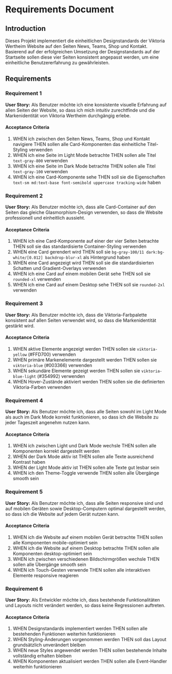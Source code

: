 # Requirements Document

## Introduction

Dieses Projekt implementiert die einheitlichen Designstandards der Viktoria Wertheim Website auf den Seiten News, Teams, Shop und Kontakt. Basierend auf der erfolgreichen Umsetzung der Designstandards auf der Startseite sollen diese vier Seiten konsistent angepasst werden, um eine einheitliche Benutzererfahrung zu gewährleisten.

## Requirements

### Requirement 1

**User Story:** Als Benutzer möchte ich eine konsistente visuelle Erfahrung auf allen Seiten der Website, so dass ich mich intuitiv zurechtfinde und die Markenidentität von Viktoria Wertheim durchgängig erlebe.

#### Acceptance Criteria

1. WHEN ich zwischen den Seiten News, Teams, Shop und Kontakt navigiere THEN sollen alle Card-Komponenten das einheitliche Titel-Styling verwenden
2. WHEN ich eine Seite im Light Mode betrachte THEN sollen alle Titel `text-gray-800` verwenden
3. WHEN ich eine Seite im Dark Mode betrachte THEN sollen alle Titel `text-gray-100` verwenden
4. WHEN ich eine Card-Komponente sehe THEN soll sie die Eigenschaften `text-sm md:text-base font-semibold uppercase tracking-wide` haben

### Requirement 2

**User Story:** Als Benutzer möchte ich, dass alle Card-Container auf den Seiten das gleiche Glasmorphism-Design verwenden, so dass die Website professionell und einheitlich aussieht.

#### Acceptance Criteria

1. WHEN ich eine Card-Komponente auf einer der vier Seiten betrachte THEN soll sie das standardisierte Container-Styling verwenden
2. WHEN eine Card gerendert wird THEN soll sie `bg-gray-100/11 dark:bg-white/[0.012] backdrop-blur-xl` als Hintergrund haben
3. WHEN eine Card angezeigt wird THEN soll sie die standardisierten Schatten und Gradient-Overlays verwenden
4. WHEN ich eine Card auf einem mobilen Gerät sehe THEN soll sie `rounded-xl` verwenden
5. WHEN ich eine Card auf einem Desktop sehe THEN soll sie `rounded-2xl` verwenden

### Requirement 3

**User Story:** Als Benutzer möchte ich, dass die Viktoria-Farbpalette konsistent auf allen Seiten verwendet wird, so dass die Markenidentität gestärkt wird.

#### Acceptance Criteria

1. WHEN aktive Elemente angezeigt werden THEN sollen sie `viktoria-yellow` (#FFD700) verwenden
2. WHEN primäre Markenelemente dargestellt werden THEN sollen sie `viktoria-blue` (#003366) verwenden
3. WHEN sekundäre Elemente gezeigt werden THEN sollen sie `viktoria-blue-light` (#354992) verwenden
4. WHEN Hover-Zustände aktiviert werden THEN sollen sie die definierten Viktoria-Farben verwenden

### Requirement 4

**User Story:** Als Benutzer möchte ich, dass alle Seiten sowohl im Light Mode als auch im Dark Mode korrekt funktionieren, so dass ich die Website zu jeder Tageszeit angenehm nutzen kann.

#### Acceptance Criteria

1. WHEN ich zwischen Light und Dark Mode wechsle THEN sollen alle Komponenten korrekt dargestellt werden
2. WHEN der Dark Mode aktiv ist THEN sollen alle Texte ausreichend Kontrast haben
3. WHEN der Light Mode aktiv ist THEN sollen alle Texte gut lesbar sein
4. WHEN ich den Theme-Toggle verwende THEN sollen alle Übergänge smooth sein

### Requirement 5

**User Story:** Als Benutzer möchte ich, dass alle Seiten responsive sind und auf mobilen Geräten sowie Desktop-Computern optimal dargestellt werden, so dass ich die Website auf jedem Gerät nutzen kann.

#### Acceptance Criteria

1. WHEN ich die Website auf einem mobilen Gerät betrachte THEN sollen alle Komponenten mobile-optimiert sein
2. WHEN ich die Website auf einem Desktop betrachte THEN sollen alle Komponenten desktop-optimiert sein
3. WHEN ich zwischen verschiedenen Bildschirmgrößen wechsle THEN sollen alle Übergänge smooth sein
4. WHEN ich Touch-Gesten verwende THEN sollen alle interaktiven Elemente responsive reagieren

### Requirement 6

**User Story:** Als Entwickler möchte ich, dass bestehende Funktionalitäten und Layouts nicht verändert werden, so dass keine Regressionen auftreten.

#### Acceptance Criteria

1. WHEN Designstandards implementiert werden THEN sollen alle bestehenden Funktionen weiterhin funktionieren
2. WHEN Styling-Änderungen vorgenommen werden THEN soll das Layout grundsätzlich unverändert bleiben
3. WHEN neue Styles angewendet werden THEN sollen bestehende Inhalte vollständig erhalten bleiben
4. WHEN Komponenten aktualisiert werden THEN sollen alle Event-Handler weiterhin funktionieren